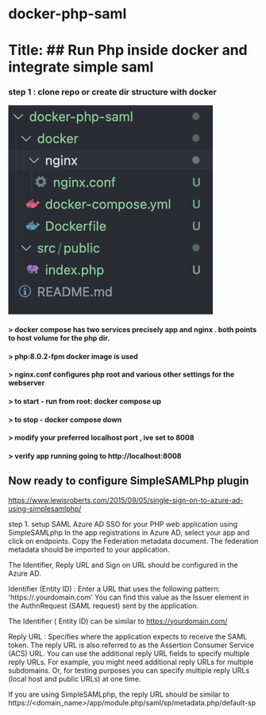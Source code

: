 # docker-php-saml
# Title: ## Run Php inside docker and integrate simple saml 

### step 1 : clone repo or create dir structure with docker 

![Directory Structure](/images/dir.png?raw=true "Directory Structure")

#### > docker compose has two services precisely app and nginx . both points to host volume for the php dir.
#### > php:8.0.2-fpm docker image is used 
#### > nginx.conf configures php root and various other settings for the webserver
#### > to start - run from root: docker compose up
#### > to stop - docker compose down
#### > modify your preferred localhost port , ive set to 8008
#### > verify app running going to http://localhost:8008
## Now ready to configure SimpleSAMLPhp plugin
https://www.lewisroberts.com/2015/09/05/single-sign-on-to-azure-ad-using-simplesamlphp/

step 1. setup SAML Azure AD SSO for your PHP web application using SimpleSAMLphp
In the app registrations in Azure AD, select your app and click on endpoints. Copy the Federation metadata document. The federation metadata should be imported to your application.

The Identifier, Reply URL and Sign on URL should be configured in the Azure AD.

Identifier (Entity ID) : Enter a URL that uses the following pattern: 'https://.yourdomain.com' You can find this value as the Issuer element in the AuthnRequest (SAML request) sent by the application.

The Identifier ( Entity ID) can be similar to https://yourdomain.com/

Reply URL : Specifies where the application expects to receive the SAML token. The reply URL is also referred to as the Assertion Consumer Service (ACS) URL. You can use the additional reply URL fields to specify multiple reply URLs. For example, you might need additional reply URLs for multiple subdomains. Or, for testing purposes you can specify multiple reply URLs (local host and public URLs) at one time.

If you are using SimpleSAMLphp, the reply URL should be similar to https://<domain_name>/app/module.php/saml/sp/metadata.php/default-sp



